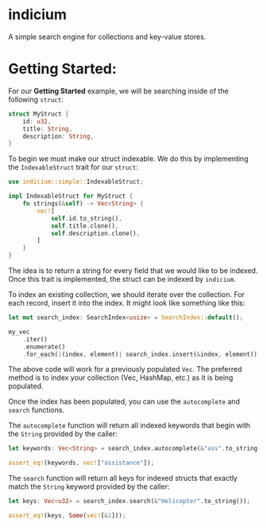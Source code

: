 # indicium

A simple search engine for collections and key-value stores.

# Getting Started:

For our **Getting Started** example, we will be searching inside of the
following `struct`:

```rust
struct MyStruct {
    id: u32,
    title: String,
    description: String,
}
```

To begin we must make our struct indexable. We do this by implementing the
`IndexableStruct` trait for our `struct`:

```rust
use indicium::simple::IndexableStruct;

impl IndexableStruct for MyStruct {
    fn strings(&self) -> Vec<String> {
        vec![
            self.id.to_string(),
            self.title.clone(),
            self.description.clone(),
        ]
    }
}
```

The idea is to return a string for every field that we would like to be indexed.
Once this trait is implemented, the struct can be indexed by `indicium`.

To index an existing collection, we should iterate over the collection. For each
record, insert it into the index. It might look like something like this:

```rust
let mut search_index: SearchIndex<usize> = SearchIndex::default();

my_vec
    .iter()
    .enumerate()
    .for_each(|(index, element)| search_index.insert(&index, element));
```

The above code will work for a previously populated `Vec`. The preferred method
is to index your collection (Vec, HashMap, etc.) as it is being populated.

Once the index has been populated, you can use the `autocomplete` and `search`
functions.

The `autocomplete` function will return all indexed keywords that begin with the
`String` provided by the caller:

```rust
let keywords: Vec<String> = search_index.autocomplete(&"ass".to_string());

assert_eq!(keywords, vec!["assistance"]);
```

The `search` function will return all keys for indexed structs that exactly
match the `String` keyword provided by the caller:

```rust
let keys: Vec<u32> = search_index.search(&"Helicopter".to_string());

assert_eq!(keys, Some(vec![&1]));
```
